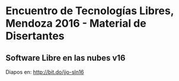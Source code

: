 # Encuentro de Tecnologías Libres, Mendoza 2016 - Material de Disertantes
## Software Libre en las nubes v16

Diapos en: http://bit.do/jjo-sln16
